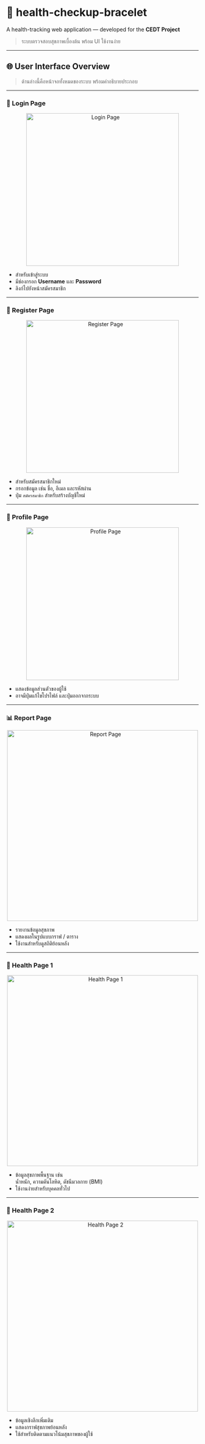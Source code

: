 # 🎯 health-checkup-bracelet

A health-tracking web application — developed for the **CEDT Project**  
> ระบบตรวจสอบสุขภาพเบื้องต้น พร้อม UI ใช้งานง่าย

---

## 🌐 User Interface Overview

> ด้านล่างนี้คือหน้าจอทั้งหมดของระบบ พร้อมคำอธิบายประกอบ

---

### 🔐 Login Page

<div align="center">
  <img src="images/login.jpg" alt="Login Page" width="400">
</div>

- สำหรับเข้าสู่ระบบ  
- มีช่องกรอก **Username** และ **Password**  
- ลิงก์ไปยังหน้าสมัครสมาชิก

---

### 📝 Register Page

<div align="center">
  <img src="images/register.jpg" alt="Register Page" width="400">
</div>

- สำหรับสมัครสมาชิกใหม่  
- กรอกข้อมูล เช่น ชื่อ, อีเมล และรหัสผ่าน  
- ปุ่ม `สมัครสมาชิก` สำหรับสร้างบัญชีใหม่

---

### 👤 Profile Page

<div align="center">
  <img src="images/profile.jpg" alt="Profile Page" width="400">
</div>

- แสดงข้อมูลส่วนตัวของผู้ใช้  
- อาจมีปุ่มแก้ไขโปรไฟล์ และปุ่มออกจากระบบ

---

### 📊 Report Page

<div align="center">
  <img src="images/report.jpg" alt="Report Page" width="500">
</div>

- รายงานข้อมูลสุขภาพ  
- แสดงผลในรูปแบบกราฟ / ตาราง  
- ใช้งานสำหรับดูสถิติย้อนหลัง

---

### 💖 Health Page 1

<div align="center">
  <img src="images/health1.1.jpg" alt="Health Page 1" width="500">
</div>

- ข้อมูลสุขภาพพื้นฐาน เช่น  
  น้ำหนัก, ความดันโลหิต, ดัชนีมวลกาย (BMI)  
- ใช้งานง่ายสำหรับบุคคลทั่วไป

---

### 💖 Health Page 2

<div align="center">
  <img src="images/health1.2.jpg" alt="Health Page 2" width="500">
</div>

- ข้อมูลเชิงลึกเพิ่มเติม  
- แสดงกราฟสุขภาพย้อนหลัง  
- ใช้สำหรับติดตามแนวโน้มสุขภาพของผู้ใช้
